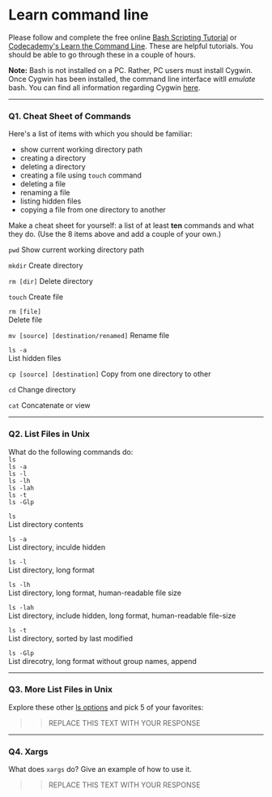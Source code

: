 # Learn command line

Please follow and complete the free online [Bash Scripting Tutorial](https://ryanstutorials.net/bash-scripting-tutorial/) or [Codecademy's Learn the Command Line](https://www.codecademy.com/learn/learn-the-command-line). These are helpful tutorials. You should be able to go through these in a couple of hours.

**Note:** Bash is not installed on a PC. Rather, PC users must install Cygwin. Once Cygwin has been installed, the command line interface witll _emulate_ bash. You can find all information regarding Cygwin [here](https://www.cygwin.com/).

---

### Q1.  Cheat Sheet of Commands  

Here's a list of items with which you should be familiar:  
* show current working directory path
* creating a directory
* deleting a directory
* creating a file using `touch` command
* deleting a file
* renaming a file
* listing hidden files
* copying a file from one directory to another

Make a cheat sheet for yourself: a list of at least **ten** commands and what they do.  (Use the 8 items above and add a couple of your own.)  

`pwd`
Show current working directory path

`mkdir`
Create directory

`rm [dir]` 
Delete directory

`touch`
Create file

`rm [file]`  
Delete file

`mv [source] [destination/renamed]`
Rename file

`ls -a`  
List hidden files

`cp [source] [destination]`
Copy from one directory to other

`cd`
Change directory

`cat`
Concatenate or view

---

### Q2.  List Files in Unix   

What do the following commands do:  
`ls`  
`ls -a`  
`ls -l`  
`ls -lh`  
`ls -lah`  
`ls -t`  
`ls -Glp`  

`ls`  
List directory contents

`ls -a`  
List directory, inculde hidden

`ls -l`  
List directory, long format

`ls -lh`  
List directory, long format, human-readable file size

`ls -lah`  
List directory, include hidden, long format, human-readable file-size

`ls -t`  
List directory, sorted by last modified

`ls -Glp`  
List direcotry, long format without group names, append



---

### Q3.  More List Files in Unix  

Explore these other [ls options](http://www.techonthenet.com/unix/basic/ls.php) and pick 5 of your favorites:

> > REPLACE THIS TEXT WITH YOUR RESPONSE

---

### Q4.  Xargs   

What does `xargs` do? Give an example of how to use it.

> > REPLACE THIS TEXT WITH YOUR RESPONSE

 

